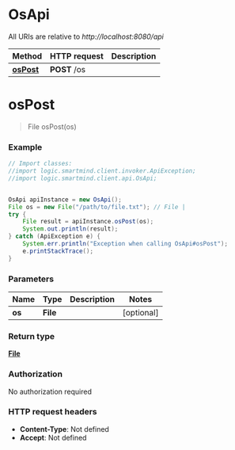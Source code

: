 # OsApi

All URIs are relative to *http://localhost:8080/api*

Method | HTTP request | Description
------------- | ------------- | -------------
[**osPost**](OsApi.md#osPost) | **POST** /os | 


<a name="osPost"></a>
# **osPost**
> File osPost(os)



### Example
```java
// Import classes:
//import logic.smartmind.client.invoker.ApiException;
//import logic.smartmind.client.api.OsApi;


OsApi apiInstance = new OsApi();
File os = new File("/path/to/file.txt"); // File | 
try {
    File result = apiInstance.osPost(os);
    System.out.println(result);
} catch (ApiException e) {
    System.err.println("Exception when calling OsApi#osPost");
    e.printStackTrace();
}
```

### Parameters

Name | Type | Description  | Notes
------------- | ------------- | ------------- | -------------
 **os** | **File**|  | [optional]

### Return type

[**File**](File.md)

### Authorization

No authorization required

### HTTP request headers

 - **Content-Type**: Not defined
 - **Accept**: Not defined

